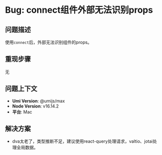 # Bug: connect组件外部无法识别props

## 问题描述

使用`connect`后，外部无法识别组件的props。

## 重现步骤

无

## 问题上下文

- **Umi Version**: @umijs/max
- **Node Version**: v16.14.2
- **平台**: Mac

## 解决方案

- dva太老了，类型推断不足，建议使用react-query处理请求，valtio、jotai处理全局数据。
